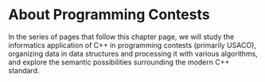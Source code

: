 # About Programming Contests

In the series of pages that follow this chapter page, we will study the informatics application of C++ in programming contests \(primarily USACO\), organizing data in data structures and processing it with various algorithms, and explore the semantic possibilities surrounding the modern C++ standard. 

